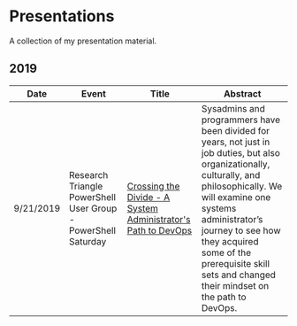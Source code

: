 # Presentations

A collection of my presentation material.

## 2019

| Date | Event | Title | Abstract |
|---|------------------------------------------------------------|---|---|
| 9/21/2019 | Research Triangle PowerShell User Group - PowerShell Saturday | [Crossing the Divide - A System Administrator's Path to DevOps][1] | Sysadmins and programmers have been divided for years, not just in job duties, but also organizationally, culturally, and philosophically. We will examine one systems administrator’s journey to see how they acquired some of the prerequisite skill sets and changed their mindset on the path to DevOps. |

[1]:2019/RTPSUG-PSSaturday/
